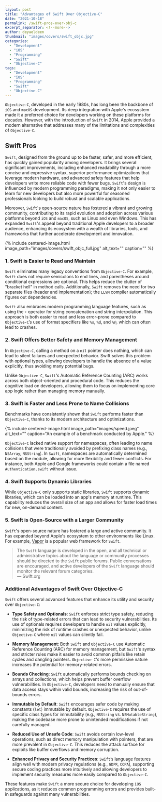 ```yaml
---
layout: post
title: "Advantages of Swift Over Objective-C"
date: "2021-10-18"
permalink: /swift-pros-over-obj-c
excerpt_separator: <!--more-->
author: deyaeldeen
thumbnail: "images/covers/swift_objc.jpg"
categories: 
  - "Development"
  - "iOS"
  - "Programming"
  - "Swift"
  - "Objective-C"
tags: 
  - "Development"
  - "iOS"
  - "Programming"
  - "Swift"
  - "Objective-C"
---
```


`Objective-C`, developed in the early 1980s, has long been the backbone of `iOS` and `macOS` development. Its deep integration with Apple's ecosystem made it a preferred choice for developers working on these platforms for decades. However, with the introduction of `Swift` in 2014, Apple provided a modern alternative that addresses many of the limitations and complexities of `Objective-C`.

<!--more-->  

## Swift Pros

`Swift`, designed from the ground up to be faster, safer, and more efficient, has quickly gained popularity among developers. It brings several significant improvements, including enhanced readability through a more concise and expressive syntax, superior performance optimizations that leverage modern hardware, and advanced safety features that help developers write more reliable code with fewer bugs. `Swift`'s design is influenced by modern programming paradigms, making it not only easier to learn for new developers but also more powerful for seasoned professionals looking to build robust and scalable applications.

Moreover, `Swift`'s open-source nature has fostered a vibrant and growing community, contributing to its rapid evolution and adoption across various platforms beyond `iOS` and `macOS`, such as Linux and even Windows. This has expanded `Swift`'s appeal beyond traditional Apple developers to a broader audience, enhancing its ecosystem with a wealth of libraries, tools, and frameworks that further accelerate development and innovation.

{%
 include centered-image.html 
 image_path="images/covers/swift_objc_full.jpg"
 alt_text="" 
 caption=""
%}

### 1. Swift is Easier to Read and Maintain

`Swift` eliminates many legacy conventions from `Objective-C`. For example, `Swift` does not require semicolons to end lines, and parentheses around conditional expressions are optional. This helps reduce the clutter of "bracket hell" in method calls. Additionally, `Swift` removes the need for two separate files (header and implementation); the `LLVM` compiler automatically figures out dependencies.

`Swift` also embraces modern programming language features, such as using the `+` operator for string concatenation and string interpolation. This approach is both easier to read and less error-prone compared to `Objective-C`’s use of format specifiers like `%s`, `%d`, and `%@`, which can often lead to crashes.

### 2. Swift Offers Better Safety and Memory Management

In `Objective-C`, calling a method on a `nil` pointer does nothing, which can lead to silent failures and unexpected behavior. Swift solves this problem with optional types, allowing developers to handle the absence of a value explicitly, thus avoiding many potential bugs.

Unlike `Objective-C`, `Swift`'s Automatic Reference Counting (ARC) works across both object-oriented and procedural code. This reduces the cognitive load on developers, allowing them to focus on implementing core app logic rather than managing memory manually.

### 3. Swift is Faster and Less Prone to Name Collisions

Benchmarks have consistently shown that `Swift` performs faster than `Objective-C`, thanks to its modern architecture and optimizations.  

{%
 include centered-image.html 
 image_path="images/speed.jpeg"
 alt_text="" 
 caption="An example of a benchmark conducted by Apple."
%}

`Objective-C` lacked native support for namespaces, often leading to name collisions that were traditionally avoided by prefixing class names (e.g., `NSArray`, `NSString`). In `Swift`, namespaces are automatically determined based on the module, allowing for more flexibility and fewer conflicts. For instance, both Apple and Google frameworks could contain a file named `Authentication.swift` without issue.

### 4. Swift Supports Dynamic Libraries

While `Objective-C` only supports static libraries, `Swift` supports dynamic libraries, which can be loaded into an app's memory at runtime. This capability reduces the overall size of an app and allows for faster load times for new, on-demand content.

### 5. Swift is Open-Source with a Larger Community

`Swift`'s open-source nature has fostered a large and active community. It has expanded beyond Apple's ecosystem to other environments like Linux. For example, [Vapor](https://vapor.codes) is a popular web framework for `Swift`.

> The `Swift` language is developed in the open, and all technical or administrative topics about the language or community processes should be directed to the `Swift` public forums. Public conversations are encouraged, and active developers of the `Swift` language should monitor the relevant forum categories.  
> — Swift.org

### Additional Advantages of Swift Over Objective-C

`Swift` offers several advanced features that enhance its utility and security over `Objective-C`:

- **Type Safety and Optionals**: `Swift` enforces strict type safety, reducing the risk of type-related errors that can lead to security vulnerabilities. Its use of optionals requires developers to handle `nil` values explicitly, minimizing the risk of runtime crashes or unexpected behavior, unlike `Objective-C` where `nil` values can silently fail.

- **Memory Management**: Both `Swift` and `Objective-C` use Automatic Reference Counting (ARC) for memory management, but `Swift`'s syntax and stricter rules make it easier to avoid common pitfalls like retain cycles and dangling pointers. `Objective-C`'s more permissive nature increases the potential for memory-related errors.

- **Bounds Checking**: `Swift` automatically performs bounds checking on arrays and collections, which helps prevent buffer overflow vulnerabilities. In `Objective-C`, developers need to manually ensure that data access stays within valid bounds, increasing the risk of out-of-bounds errors.

- **Immutable by Default**: `Swift` encourages safer code by making constants (`let`) immutable by default. `Objective-C` requires the use of specific class types for immutability (e.g., `NSString` vs. `NSMutableString`), making the codebase more prone to unintended modifications if not carefully managed.

- **Reduced Use of Unsafe Code**: `Swift` avoids certain low-level operations, such as direct memory manipulation with pointers, that are more prevalent in `Objective-C`. This reduces the attack surface for exploits like buffer overflows and memory corruption.

- **Enhanced Privacy and Security Practices**: `Swift`’s language features align well with modern privacy regulations (e.g., `GDPR`, `CCPA`), supporting secure coding practices more intuitively and allowing developers to implement security measures more easily compared to `Objective-C`.

These features make `Swift` a more secure choice for developing `iOS` applications, as it reduces common programming errors and provides built-in safeguards against many vulnerabilities.
